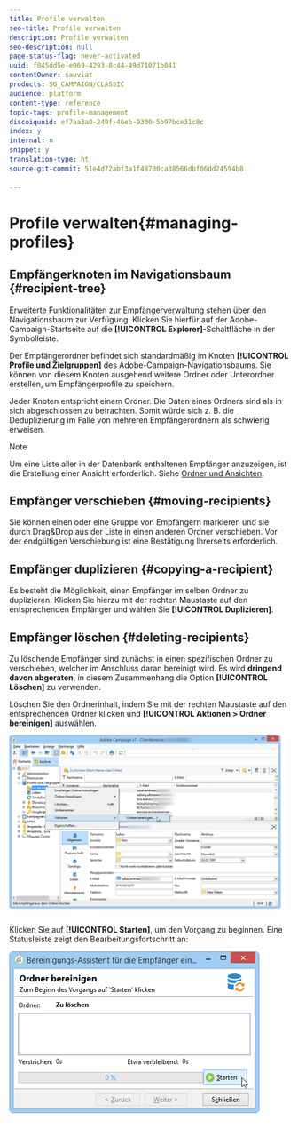 ```yaml
---
title: Profile verwalten
seo-title: Profile verwalten
description: Profile verwalten
seo-description: null
page-status-flag: never-activated
uuid: f045dd5e-e069-4293-8c44-49d71071b041
contentOwner: sauviat
products: SG_CAMPAIGN/CLASSIC
audience: platform
content-type: reference
topic-tags: profile-management
discoiquuid: ef7aa3a0-249f-46eb-9300-5b97bce31c8c
index: y
internal: n
snippet: y
translation-type: ht
source-git-commit: 51e4d72abf3a1f48700ca38566dbf06dd24594b8

---
```



# Profile verwalten{#managing-profiles}

## Empfängerknoten im Navigationsbaum {#recipient-tree}

Erweiterte Funktionalitäten zur Empfängerverwaltung stehen über den Navigationsbaum zur Verfügung. Klicken Sie hierfür auf der Adobe-Campaign-Startseite auf die **[!UICONTROL Explorer]**-Schaltfläche in der Symbolleiste.

Der Empfängerordner befindet sich standardmäßig im Knoten **[!UICONTROL Profile und Zielgruppen]** des Adobe-Campaign-Navigationsbaums. Sie können von diesem Knoten ausgehend weitere Ordner oder Unterordner erstellen, um Empfängerprofile zu speichern.

Jeder Knoten entspricht einem Ordner. Die Daten eines Ordners sind als in sich abgeschlossen zu betrachten. Somit würde sich z. B. die Deduplizierung im Falle von mehreren Empfängerordnern als schwierig erweisen.

>[!NOTE]
>
>Um eine Liste aller in der Datenbank enthaltenen Empfänger anzuzeigen, ist die Erstellung einer Ansicht erforderlich. Siehe [Ordner und Ansichten](../../platform/using/access-management.md#folders-and-views).

## Empfänger verschieben {#moving-recipients}

Sie können einen oder eine Gruppe von Empfängern markieren und sie durch Drag&amp;Drop aus der Liste in einen anderen Ordner verschieben. Vor der endgültigen Verschiebung ist eine Bestätigung Ihrerseits erforderlich.

## Empfänger duplizieren {#copying-a-recipient}

Es besteht die Möglichkeit, einen Empfänger im selben Ordner zu duplizieren. Klicken Sie hierzu mit der rechten Maustaste auf den entsprechenden Empfänger und wählen Sie **[!UICONTROL Duplizieren]**.

## Empfänger löschen {#deleting-recipients}

Zu löschende Empfänger sind zunächst in einen spezifischen Ordner zu verschieben, welcher im Anschluss daran bereinigt wird. Es wird **dringend davon abgeraten**, in diesem Zusammenhang die Option **[!UICONTROL Löschen]** zu verwenden.

Löschen Sie den Ordnerinhalt, indem Sie mit der rechten Maustaste auf den entsprechenden Ordner klicken und **[!UICONTROL Aktionen > Ordner bereinigen]** auswählen.

![](assets/s_ncs_user_purge_folder.png)

Klicken Sie auf **[!UICONTROL Starten]**, um den Vorgang zu beginnen. Eine Statusleiste zeigt den Bearbeitungsfortschritt an:

![](assets/s_ncs_user_purge_folder_start.png)

